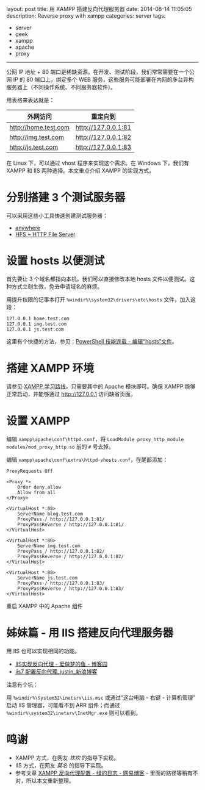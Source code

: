 layout: post
title: 用 XAMPP 搭建反向代理服务器
date: 2014-08-14 11:05:05
description: Reverse proxy with xampp
categories: server
tags:
- server
- geek
- xampp
- apache
- proxy
---
公网 IP 地址 + 80 端口是稀缺资源。在开发、测试阶段，我们常常需要在一个公网 IP 的 80 端口上，绑定多个 WEB 服务，这些服务可能部署在内网的多台异构服务器上（不同操作系统、不同服务器软件）。

用表格来表达就是：

| 外网访问             | 重定向到            |
|----------------------|---------------------|
| http://home.test.com | http://127.0.0.1:81 |
| http://img.test.com  | http://127.0.0.1:82 |
| http://js.test.com   | http://127.0.0.1:83 |

在 Linux 下，可以通过 vhost 程序来实现这个需求。在 Windows 下，我们有 XAMPP 和 IIS 两种选择。本文重点介绍 XAMPP 的实现方式。

# 分别搭建 3 个测试服务器

可以采用这些小工具快速创建测试服务器：

* [anywhere](https://www.npmjs.org/package/anywhere)
* [HFS ~ HTTP File Server](http://www.rejetto.com/hfs/)


# 设置 hosts 以便测试

首先要让 3 个域名都指向本机。我们可以直接修改本地 hosts 文件以便测试。这种方式立刻生效，免去申请域名的麻烦。

用提升权限的记事本打开 `%windir%\system32\drivers\etc\hosts` 文件，加入这段：

    127.0.0.1 home.test.com
    127.0.0.1 img.test.com
    127.0.0.1 js.test.com

这里有个快捷的方法，参见：[PowerShell 技能连载 - 编辑“hosts”文件](/powershell/tip/2014/08/05/edit-network-hosts-file/)。

# 搭建 XAMPP 环境

请参见 [XAMPP 学习路线](/server/2014/08/14/xampp-guideline/)。只需要其中的 Apache 模块即可。确保 XAMPP 能够正常启动，并能够通过 http://127.0.0.1 访问缺省页面。

# 设置 XAMPP

编辑 `xampp\apache\conf\httpd.conf`，将 `LoadModule proxy_http_module modules/mod_proxy_http.so` 前的 `#` 号去掉。

编辑 `xampp\apache\conf\extra\httpd-vhosts.conf`，在尾部添加：

    ProxyRequests Off
    
    <Proxy *>
        Order deny,allow
        Allow from all
    </Proxy>
    
    <VirtualHost *:80>
        ServerName blog.test.com
        ProxyPass / http://127.0.0.1:81/
        ProxyPassReverse / http://127.0.0.1:81/
    </VirtualHost>
    
    <VirtualHost *:80>
        ServerName img.test.com
        ProxyPass / http://127.0.0.1:82/
        ProxyPassReverse / http://127.0.0.1:82/
    </VirtualHost>
    
    <VirtualHost *:80>
        ServerName js.test.com
        ProxyPass / http://127.0.0.1:83/
        ProxyPassReverse / http://127.0.0.1:83/
    </VirtualHost>

重启 XAMPP 中的 Apache 组件

# 姊妹篇 - 用 IIS 搭建反向代理服务器

用 IIS 也可以实现相同的功能。

* [IIS实现反向代理 - 爱做梦的鱼 - 博客园](http://www.cnblogs.com/dreamer-fish/p/3911953.html)
* [iis7 配置反向代理_justin_新浪博客](http://blog.sina.com.cn/s/blog_532f78a40100rlpn.html)

注意有个坑：

用 `%windir%\System32\inetsrv\iis.msc` 或通过“这台电脑 - 右键 - 计算机管理” 启动 IIS 管理器，可能看不到 ARR 组件；而通过 `%windir%\system32\inetsrv\InetMgr.exe` 则可以看到。

# 鸣谢
* XAMPP 方式，在网友 _坎坎_ 的指导下实现。
* IIS 方式，在网友 _莫名_ 的指导下实现。
* 参考文章 [XAMPP 反向代理配置 - 绿的日志 - 网易博客](http://remember.green.blog.163.com/blog/static/1234157362013924112027624/) - 里面的路径等稍有不对，所以本文重新整理。
